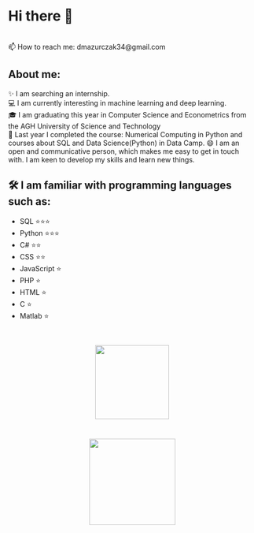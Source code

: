# Hi there 👋

 <br />
📫 How to reach me: dmazurczak34@gmail.com
 <br />

## About me:
✨ I am searching an internship.<br />
:computer: I am currently interesting in machine learning and deep learning.<br />
:mortar_board: I am graduating this year in Computer Science and Econometrics from the AGH University of Science and Technology <br />
:pushpin: Last year I completed the course: Numerical Computing in Python and courses about SQL and Data Science(Python) in Data Camp.
😄 I am an open and communicative person, which makes me easy to get in touch with. I am keen to develop my skills and learn new things. <br />

## 🛠 I am familiar with programming languages such as:
* SQL ⭐⭐⭐
* Python ⭐⭐⭐
* C# ⭐⭐
* CSS ⭐⭐
* JavaScript ⭐
* PHP ⭐
* HTML ⭐
* C ⭐
* Matlab ⭐
<br />

<p align='center'>
   <a href="https://github.com/DianaMazurczak/github-readme-stats">
       <img height=150 src="https://github-readme-stats.vercel.app/api/top-langs/?username=DianaMazurczak&layout=compact"/></a>
</p>

<div align="center" style="margin: 40px 0">
   <a href="https://github.com/DianaMazurczak/github-profile-views-counter">
       <img width="175px" src="https://komarev.com/ghpvc/?username=DianaMazurczak&color=DE002D">
   </a>
</div>
